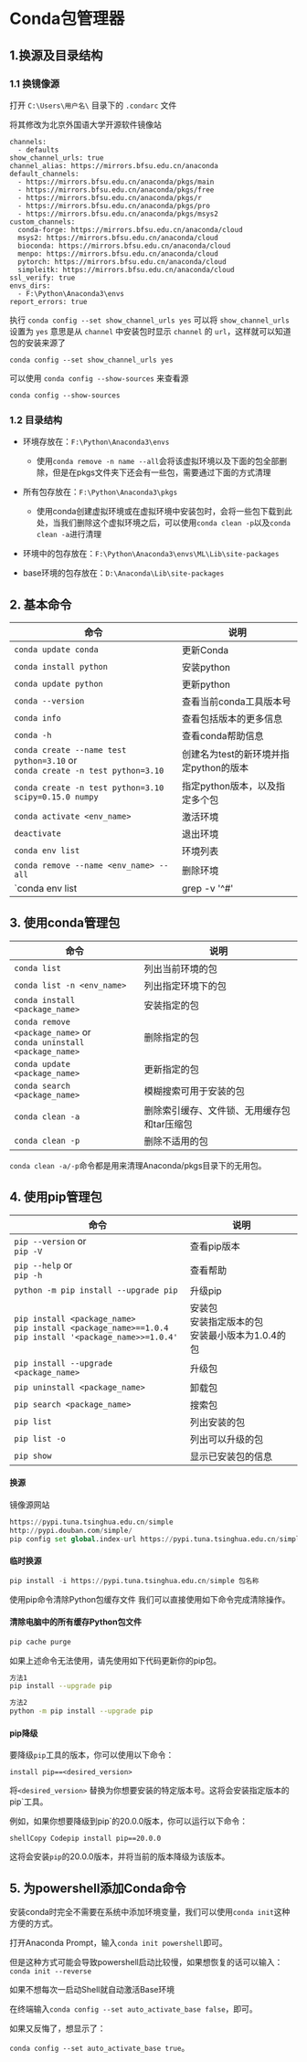 # Conda包管理器



## 1.换源及目录结构

### 1.1 换镜像源

打开 `C:\Users\用户名\` 目录下的 `.condarc` 文件

将其修改为北京外国语大学开源软件镜像站

```text
channels:
  - defaults
show_channel_urls: true
channel_alias: https://mirrors.bfsu.edu.cn/anaconda
default_channels:
  - https://mirrors.bfsu.edu.cn/anaconda/pkgs/main
  - https://mirrors.bfsu.edu.cn/anaconda/pkgs/free
  - https://mirrors.bfsu.edu.cn/anaconda/pkgs/r
  - https://mirrors.bfsu.edu.cn/anaconda/pkgs/pro
  - https://mirrors.bfsu.edu.cn/anaconda/pkgs/msys2
custom_channels:
  conda-forge: https://mirrors.bfsu.edu.cn/anaconda/cloud
  msys2: https://mirrors.bfsu.edu.cn/anaconda/cloud
  bioconda: https://mirrors.bfsu.edu.cn/anaconda/cloud
  menpo: https://mirrors.bfsu.edu.cn/anaconda/cloud
  pytorch: https://mirrors.bfsu.edu.cn/anaconda/cloud
  simpleitk: https://mirrors.bfsu.edu.cn/anaconda/cloud
ssl_verify: true
envs_dirs:
  - F:\Python\Anaconda3\envs
report_errors: true
```

执行 `conda config --set show_channel_urls yes` 可以将 `show_channel_urls` 设置为 `yes` 意思是从 `channel` 中安装包时显示 `channel` 的 `url`，这样就可以知道包的安装来源了

```
conda config --set show_channel_urls yes
```

可以使用 `conda config --show-sources` 来查看源

```
conda config --show-sources
```

### 1.2 目录结构

- 环境存放在：`F:\Python\Anaconda3\envs`
    - 使用`conda remove -n name --all`会将该虚拟环境以及下面的包全部删除，但是在pkgs文件夹下还会有一些包，需要通过下面的方式清理

- 所有包存放在：`F:\Python\Anaconda3\pkgs`
    - 使用conda创建虚拟环境或在虚拟环境中安装包时，会将一些包下载到此处，当我们删除这个虚拟环境之后，可以使用`conda clean -p`以及`conda clean -a`进行清理
- 环境中的包存放在：`F:\Python\Anaconda3\envs\ML\Lib\site-packages`
- base环境的包存放在：`D:\Anaconda\Lib\site-packages`



## 2. 基本命令



| 命令                                                         | 说明                                   |
| ------------------------------------------------------------ | -------------------------------------- |
| `conda update conda`                                         | 更新Conda                              |
| `conda install python`                                       | 安装python                             |
| `conda update python`                                        | 更新python                             |
| `conda --version`                                            | 查看当前conda工具版本号                |
| `conda info`                                                 | 查看包括版本的更多信息                 |
| `conda -h`                                                   | 查看conda帮助信息                      |
| `conda create --name test python=3.10` or <br />`conda create -n test python=3.10` | 创建名为test的新环境并指定python的版本 |
| `conda create -n test python=3.10 scipy=0.15.0 numpy`        | 指定python版本，以及指定多个包         |
| `conda activate <env_name>`                                  | 激活环境                               |
| `deactivate`                                                 | 退出环境                               |
| `conda env list`                                             | 环境列表                               |
| `conda remove --name <env_name> --all`                       | 删除环境                               |
| `conda env list | grep -v '^#' | perl -lane 'print $F[-1]' | xargs ls -lrt1d` | 查看conda环境的创建日期                |



## 3. 使用conda管理包

| 命令                                                         | 说明                                        |
| ------------------------------------------------------------ | ------------------------------------------- |
| `conda list`                                                 | 列出当前环境的包                            |
| `conda list -n <env_name>`                                   | 列出指定环境下的包                          |
| `conda install <package_name>`                               | 安装指定的包                                |
| `conda remove <package_name>` or <br />`conda uninstall <package_name>` | 删除指定的包                                |
| `conda update <package_name>`                                | 更新指定的包                                |
| `conda search <package_name>`                                | 模糊搜索可用于安装的包                      |
| `conda clean -a`                                             | 删除索引缓存、文件锁、无用缓存包和tar压缩包 |
| `conda clean -p`                                             | 删除不适用的包                              |

`conda clean -a/-p`命令都是用来清理Anaconda/pkgs目录下的无用包。



## 4. 使用pip管理包

| 命令                                                         | 说明                                                      |
| ------------------------------------------------------------ | --------------------------------------------------------- |
| `pip --version` or <br />`pip -V`                            | 查看pip版本                                               |
| `pip --help` or <br />`pip -h`                               | 查看帮助                                                  |
| `python -m pip install --upgrade pip`                        | 升级pip                                                   |
| `pip install <package_name>`<br />`pip install <package_name>==1.0.4`<br />`pip install '<package_name>>=1.0.4'` | 安装包<br />安装指定版本的包<br />安装最小版本为1.0.4的包 |
| `pip install --upgrade <package_name>`                       | 升级包                                                    |
| `pip uninstall <package_name>`                               | 卸载包                                                    |
| `pip search <package_name>`                                  | 搜索包                                                    |
| `pip list`                                                   | 列出安装的包                                              |
| `pip list -o`                                                | 列出可以升级的包                                          |
| `pip show`                                                   | 显示已安装包的信息                                        |

#### 换源

镜像源网站

```python
https://pypi.tuna.tsinghua.edu.cn/simple
http://pypi.douban.com/simple/
pip config set global.index-url https://pypi.tuna.tsinghua.edu.cn/simple
```

#### 临时换源

```python
pip install -i https://pypi.tuna.tsinghua.edu.cn/simple 包名称
```

使用pip命令清除Python包缓存文件
我们可以直接使用如下命令完成清除操作。

#### 清除电脑中的所有缓存Python包文件
```bash
pip cache purge
```


如果上述命令无法使用，请先使用如下代码更新你的pip包。

```bash
方法1
pip install --upgrade pip

方法2
python -m pip install --upgrade pip
```

#### pip降级

要降级`pip`工具的版本，你可以使用以下命令：

```
install pip==<desired_version>
```

将`<desired_version>` 替换为你想要安装的特定版本号。这将会安装指定版本的pip`工具。

例如，如果你想要降级到pip`的20.0.0版本，你可以运行以下命令：

```
shellCopy Codepip install pip==20.0.0
```

这将会安装`pip`的20.0.0版本，并将当前的版本降级为该版本。



## 5. 为powershell添加Conda命令

安装conda时完全不需要在系统中添加环境变量，我们可以使用`conda init`这种方便的方式。

打开Anaconda Prompt，输入`conda init powershell`即可。

但是这种方式可能会导致powershell启动比较慢，如果想恢复的话可以输入：`conda init --reverse`



如果不想每次一启动Shell就自动激活Base环境

在终端输入`conda config --set auto_activate_base false`，即可。

如果又反悔了，想显示了：

`conda config --set auto_activate_base true`。
